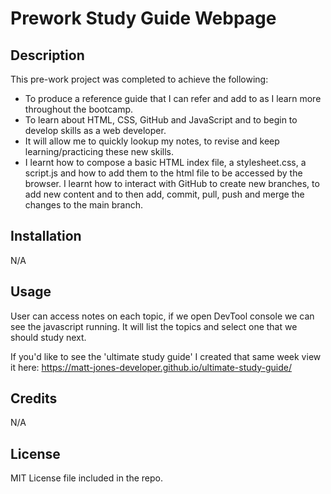 
# Prework Study Guide Webpage

## Description

This pre-work project was completed to achieve the following: 

- To produce a reference guide that I can refer and add to as I learn more throughout the bootcamp.
- To learn about HTML, CSS, GitHub and JavaScript and to begin to develop skills as a web developer.
- It will allow me to quickly lookup my notes, to revise and keep learning/practicing these new skills.
- I learnt how to compose a basic HTML index file, a stylesheet.css, a script.js and how to add them to the html file to be accessed by the browser.  I learnt how to interact with GitHub to create new branches, to add new content and to then add, commit, pull, push and merge the changes to the main branch. 


## Installation

N/A

## Usage

User can access notes on each topic, if we open DevTool console we can see the javascript running.  It will list the topics and select one that we should study next.

If you'd like to see the 'ultimate study guide' I created that same week view it here: https://matt-jones-developer.github.io/ultimate-study-guide/

## Credits

N/A

## License

MIT License file included in the repo.
